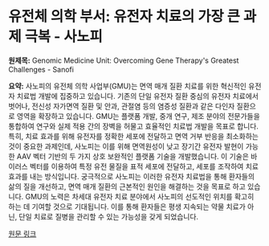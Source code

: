# 유전체 의학 부서: 유전자 치료의 가장 큰 과제 극복 - 사노피

**원제목:** Genomic Medicine Unit: Overcoming Gene Therapy's Greatest Challenges - Sanofi

**요약:** 사노피의 유전체 의학 사업부(GMU)는 면역 매개 질환 치료를 위한 혁신적인 유전자 치료법 개발에 집중하고 있습니다.  기존의 단일 유전자 질환 중심의 유전자 치료에서 벗어나, 전신성 자가면역 질환 및 안과, 관절염 등의 염증성 질환과 같은 다인자 질환으로 영역을 확장하고 있습니다. GMU는 플랫폼 개발, 중개 연구, 제조 분야의 전문가들을 통합하여 연구와 실제 적용 간의 장벽을 허물고 효율적인 치료법 개발을 목표로 합니다.  특히, 치료 효과를 위해 유전자를 정확한 세포에 전달하고 면역 거부 반응을 최소화하는 것이 중요한 과제인데, 사노피는 이를 위해 면역원성이 낮고 장기간 유전자 발현이 가능한 AAV 벡터 기반의 두 가지 상호 보완적인 플랫폼 기술을 개발했습니다.  이 기술은  바이러스 벡터를 이용하여  특정 유전 물질을 표적 세포에 전달하고, 세포를 조작하여 치료 효과를 내는 방식입니다.  궁극적으로 사노피는 이러한 유전자 치료법을 통해 환자들의 삶의 질을 개선하고, 면역 매개 질환의 근본적인 원인을 해결하는 것을 목표로 하고 있습니다.  GMU의 노력은 차세대 유전자 치료 분야에서 사노피의 선도적인 위치를 확고히 하는 데 기여할 것으로 기대됩니다.  이를 통해 환자들은 평생 지속되는 약물 치료가 아닌, 단일 치료로 질병을 관리할 수 있는 가능성을 갖게 되었습니다.

[원문 링크](https://www.sanofi.com/en/magazine/our-science/genomic-medicine-unit-overcoming-gene-therapys-greatest-challenges)
